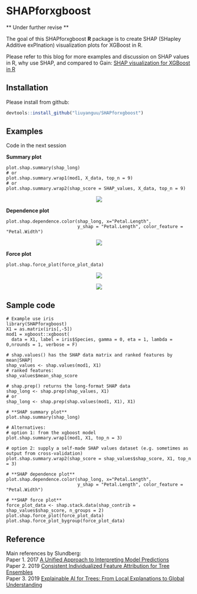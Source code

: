 # SHAPforxgboost

** Under further revise **

<!-- badges: start -->
<!-- badges: end -->

The goal of this SHAPforxgboost **R** package is to create SHAP (SHapley Additive exPlnation) visualization plots for XGBoost in R. 

Please refer to this blog for more examples and discussion on SHAP values in R, why use SHAP, and compared to Gain: 
[SHAP visualization for XGBoost in R](https://liuyanguu.github.io/post/2019/07/18/visualization-of-shap-for-xgboost/)


## Installation

Please install from github:
``` r
devtools::install_github("liuyanguu/SHAPforxgboost")
```

## Examples

Code in the next session

**Summary plot**

```{r}
plot.shap.summary(shap_long)
# or 
plot.shap.summary.wrap1(mod1, X_data, top_n = 9)
# or
plot.shap.summary.wrap2(shap_score = SHAP_values, X_data, top_n = 9)
```

<p align="center">
  <img src = "https://liuyanguu.github.io/post/2019-07-18-visualization-of-shap-for-xgboost_files/figure-html/unnamed-chunk-8-1.png"/>
</p>

**Dependence plot**

```{r}
plot.shap.dependence.color(shap_long, x="Petal.Length",
                           y_shap = "Petal.Length", color_feature = "Petal.Width")
```

<p align="center">
  <img src = "https://liuyanguu.github.io/post/2019-07-18-visualization-of-shap-for-xgboost_files/figure-html/unnamed-chunk-11-1.png"/>
</p>

**Force plot**

```{r}
plot.shap.force_plot(force_plot_data)
```

<p align="center">
  <img src = "https://liuyanguu.github.io/post/2019-07-18-visualization-of-shap-for-xgboost_files/figure-html/unnamed-chunk-7-1.png"/>
</p>

<p align="center">  
  <img src = "https://liuyanguu.github.io/post/2019-07-18-visualization-of-shap-for-xgboost_files/figure-html/unnamed-chunk-7-2.png"/>
</p>

## Sample code 

```{r}
# Example use iris
library(SHAPforxgboost)
X1 = as.matrix(iris[,-5])
mod1 = xgboost::xgboost(
  data = X1, label = iris$Species, gamma = 0, eta = 1, lambda = 0,nrounds = 1, verbose = F)

# shap.values() has the SHAP data matrix and ranked features by mean|SHAP|
shap_values <- shap.values(mod1, X1)
# ranked features:
shap_values$mean_shap_score

# shap.prep() returns the long-format SHAP data
shap_long <- shap.prep(shap_values, X1)
# or
shap_long <- shap.prep(shap.values(mod1, X1), X1)

# **SHAP summary plot**
plot.shap.summary(shap_long)

# Alternatives:
# option 1: from the xgboost model
plot.shap.summary.wrap1(mod1, X1, top_n = 3)

# option 2: supply a self-made SHAP values dataset (e.g. sometimes as output from cross-validation)
plot.shap.summary.wrap2(shap_score = shap_values$shap_score, X1, top_n = 3)

# **SHAP dependence plot**
plot.shap.dependence.color(shap_long, x="Petal.Length",
                           y_shap = "Petal.Length", color_feature = "Petal.Width")

# **SHAP force plot**
force_plot_data <- shap.stack.data(shap_contrib = shap_values$shap_score, n_groups = 2)
plot.shap.force_plot(force_plot_data)
plot.shap.force_plot_bygroup(force_plot_data)
```


## Reference

Main references by Slundberg:  
Paper 1. 2017 [A Unified Approach to Interpreting Model Predictions](https://arxiv.org/abs/1705.07874)  
Paper 2. 2019 [Consistent Individualized Feature Attribution for Tree
Ensembles](https://arxiv.org/abs/1802.03888)  
Paper 3. 2019 [Explainable AI for Trees: From Local Explanations to Global Understanding](https://arxiv.org/abs/1905.04610)
